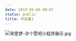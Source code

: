 ```yaml
---
date: 2019-05-06 00:07
status: public
title: 作品集1
---
```


![宋思梦-许个愿吧小程序展示.jpg](https://i.loli.net/2019/05/06/5ccf0c8c77dc1.jpg)